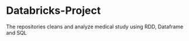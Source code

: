 # Databricks-Project
The repositories cleans and analyze medical study using RDD, Dataframe and SQL

